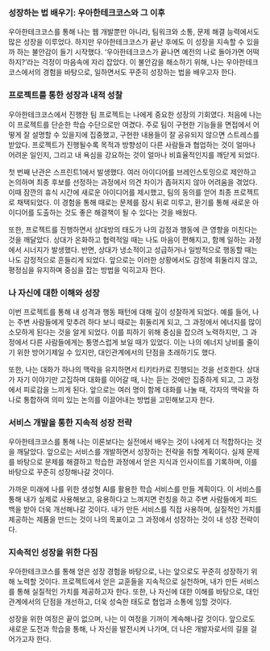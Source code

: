 ### 성장하는 법 배우기: 우아한테크코스와 그 이후

우아한테크코스를 통해 나는 웹 개발뿐만 아니라, 팀워크와 소통, 문제 해결 능력에서도 많은 성장을 이루었다. 하지만 우아한테크코스가 끝난 후에도 이 성장을 지속할 수 있을까 하는 불안감이 들기 시작했다. ‘우아한테크코스가 끝나면 예전의 나로 돌아가면 어떡하지?’라는 걱정이 마음속에 자리 잡았다. 이 불안감을 해소하기 위해, 나는 우아한테크코스에서의 경험을 바탕으로, 일하면서도 꾸준히 성장하는 법을 배우고자 한다.

### 프로젝트를 통한 성장과 내적 성찰

우아한테크코스에서 진행한 팀 프로젝트는 나에게 중요한 성장의 기회였다. 처음에 나는 이 프로젝트를 단순한 학습 수단으로만 여겼다. 주로 팀이 구현한 기능들을 면접에서 어떻게 잘 설명할 수 있을지에 집중했고, 구현한 내용들이 잘 공유되지 않으면 스트레스를 받았다. 프로젝트가 진행될수록 목적과 방향성이 다른 사람들과 협업하는 것이 얼마나 어려운 일인지, 그리고 내 욕심을 강요하는 것이 얼마나 비효율적인지를 깨닫게 되었다.

첫 번째 난관은 스프린트1에서 발생했다. 여러 아이디어를 브레인스토밍으로 제안하고 논의하며 최종 후보를 선정하는 과정에서 의견 차이가 좁혀지지 않아 어려움을 겪었다. 이때 잠깐의 휴식 시간에 새로운 아이디어를 제시했고, 팀의 동의를 얻어 최종 프로젝트로 채택되었다. 이 경험을 통해 때로는 문제를 잠시 뒤로 미루고, 환기를 통해 새로운 아이디어를 도출하는 것도 좋은 해결책이 될 수 있다는 것을 배웠다.

또한, 프로젝트를 진행하면서 상대방의 태도가 나의 감정과 행동에 큰 영향을 미친다는 것을 깨달았다. 상대가 온화하고 협력적일 때는 나도 마음이 편해지고, 함께 일하는 과정에서 시너지가 발생했다. 반면, 상대가 냉소적이고 성급하거나 일방적으로 행동할 때는 나도 감정적으로 흔들리게 되었다. 앞으로는 이러한 상황에서도 감정에 휘둘리지 않고, 평정심을 유지하며 중심을 잡는 방법을 익히고자 한다.

### 나 자신에 대한 이해와 성장

이번 프로젝트를 통해 내 성격과 행동 패턴에 대해 깊이 성찰하게 되었다. 예를 들어, 나는 주변 사람들에게 맞추려 하다 보니 때로는 휘둘리게 되고, 그 과정에서 에너지를 많이 소모하게 된다는 것을 알게 되었다. 이를 피하기 위해 중심을 잡으려 노력하지만, 그 과정에서 다른 사람들에게는 퉁명스럽게 보일 때가 있었다. 이는 나의 에너지 낭비를 줄이기 위한 방어기제일 수 있지만, 대인관계에서의 단점을 초래하기도 했다.

또한, 나는 대화가 하나의 맥락을 유지하면서 티키타카로 진행되는 것을 선호한다. 상대가 자기 이야기만 고집하며 대화를 이어갈 때, 나는 듣는 것에만 집중하게 되고, 그 과정에서 피로감을 느끼게 된다. 앞으로는 여러 명이 함께 대화를 나눌 때, 각자의 맥락을 하나로 통합하여 의미 있는 논의를 이끌어내는 방법을 고민해보고자 한다.

### 서비스 개발을 통한 지속적 성장 전략

우아한테크코스를 통해 나는 이론보다는 실전에서 배우는 것이 나에게 더 적합하다는 것을 깨달았다. 앞으로는 서비스를 개발하면서 성장하는 전략을 취할 계획이다. 실제 문제를 바탕으로 문제를 해결하고 학습한 과정에서 얻은 지식과 인사이트를 기록하며, 이를 바탕으로 꾸준히 성장해나갈 것이다.

가까운 미래에 나를 위한 생성형 AI를 활용한 학습 서비스를 만들 계획이다. 이 서비스를 통해 내가 실제로 사용해보고, 유용하다고 느껴지면 런칭을 하고 주변 사람들에게 피드백을 받아 더욱 개선해나갈 것이다. 내가 만든 서비스를 직접 사용하며, 실질적인 가치를 제공하는 제품을 만드는 것이 나의 목표이고 그 과정에서 성장하는 것이 내 성장 전략이다.

### 지속적인 성장을 위한 다짐

우아한테크코스를 통해 얻은 성장 경험을 바탕으로, 나는 앞으로도 꾸준히 성장하기 위해 노력할 것이다. 프로젝트에서 얻은 교훈들을 지속적으로 실천하며, 내가 만든 서비스를 통해 실질적인 가치를 제공하고자 한다. 또한, 나 자신에 대한 이해를 바탕으로, 대인관계에서의 단점을 개선하고, 더욱 성숙한 태도로 협업과 소통에 임할 것이다.

성장을 위한 여정은 끝이 없으며, 나는 이 여정을 기꺼이 계속해나갈 것이다. 앞으로도 새로운 도전과 학습을 통해, 나 자신을 발전시켜 나가며, 더 나은 개발자로서의 길을 걸어가고자 한다.
